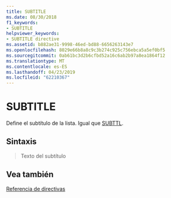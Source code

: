 ```yaml
---
title: SUBTITLE
ms.date: 08/30/2018
f1_keywords:
- SUBTITLE
helpviewer_keywords:
- SUBTITLE directive
ms.assetid: b882ae31-9998-46ed-bd88-6656263143e7
ms.openlocfilehash: 8029e66b8a8c9c3b274c925c756ebca5a5ef0bf5
ms.sourcegitcommit: 0ab61bc3d2b6cfbd52a16c6ab2b97a8ea1864f12
ms.translationtype: MT
ms.contentlocale: es-ES
ms.lasthandoff: 04/23/2019
ms.locfileid: "62210367"
---
```

# <a name="subtitle"></a>SUBTITLE

Define el subtítulo de la lista. Igual que [SUBTTL](../../assembler/masm/subttl.md).

## <a name="syntax"></a>Sintaxis

> Texto del subtítulo

## <a name="see-also"></a>Vea también

[Referencia de directivas](../../assembler/masm/directives-reference.md)<br/>
